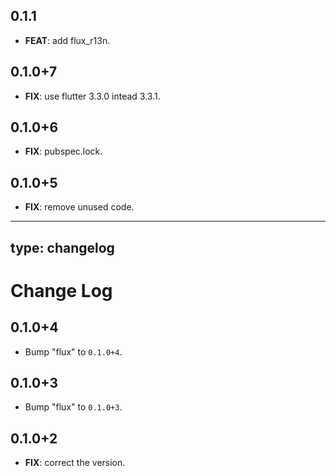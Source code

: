 ## 0.1.1

 - **FEAT**: add flux_r13n.

## 0.1.0+7

 - **FIX**: use flutter 3.3.0 intead 3.3.1.

## 0.1.0+6

 - **FIX**: pubspec.lock.

## 0.1.0+5

 - **FIX**: remove unused code.

---
type: changelog
---

# Change Log

## 0.1.0+4

 - Bump "flux" to `0.1.0+4`.

## 0.1.0+3

 - Bump "flux" to `0.1.0+3`.

## 0.1.0+2

 - **FIX**: correct the version.

